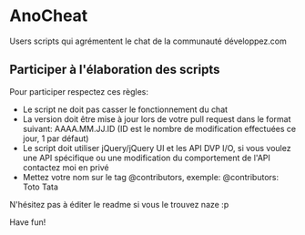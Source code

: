 AnoCheat
========

Users scripts qui agrémentent le chat de la communauté développez.com

## Participer à l'élaboration des scripts
Pour participer respectez ces règles:

- Le script ne doit pas casser le fonctionnement du chat
- La version doit être mise à jour lors de votre pull request dans le format suivant: AAAA.MM.JJ.ID (ID est le nombre de modification effectuées ce jour, 1 par défaut)
- Le script doit utiliser jQuery/jQuery UI et les API DVP I/O, si vous voulez une API spécifique ou une modification du comportement de l'API contactez moi en privé
- Mettez votre nom sur le tag @contributors, exemple:
@contributors: Toto <mail>
               Tata <mail>

N'hésitez pas à éditer le readme si vous le trouvez naze :p

Have fun!
